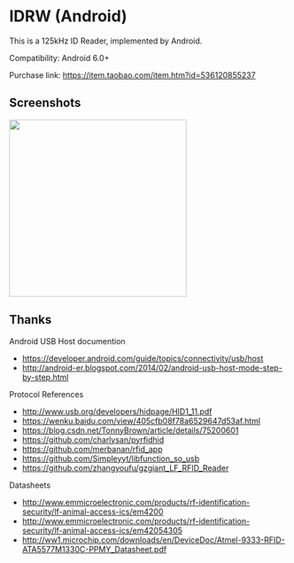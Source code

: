 # IDRW (Android)

This is a 125kHz ID Reader, implemented by Android.

Compatibility: Android 6.0+

Purchase link: <https://item.taobao.com/item.htm?id=536120855237>

## Screenshots

<img src="https://i.imgur.com/wvn2OM1.png" width="320" />

## Thanks

Android USB Host documention
- <https://developer.android.com/guide/topics/connectivity/usb/host>
- <http://android-er.blogspot.com/2014/02/android-usb-host-mode-step-by-step.html>

Protocol References
- <http://www.usb.org/developers/hidpage/HID1_11.pdf>
- <https://wenku.baidu.com/view/405cfb08f78a6529647d53af.html>
- <https://blog.csdn.net/TonnyBrown/article/details/75200601>
- <https://github.com/charlysan/pyrfidhid>
- <https://github.com/merbanan/rfid_app>
- <https://github.com/Simpleyyt/libfunction_so_usb>
- <https://github.com/zhangyoufu/gzgiant_LF_RFID_Reader>

Datasheets
- http://www.emmicroelectronic.com/products/rf-identification-security/lf-animal-access-ics/em4200
- http://www.emmicroelectronic.com/products/rf-identification-security/lf-animal-access-ics/em42054305
- http://ww1.microchip.com/downloads/en/DeviceDoc/Atmel-9333-RFID-ATA5577M1330C-PPMY_Datasheet.pdf
